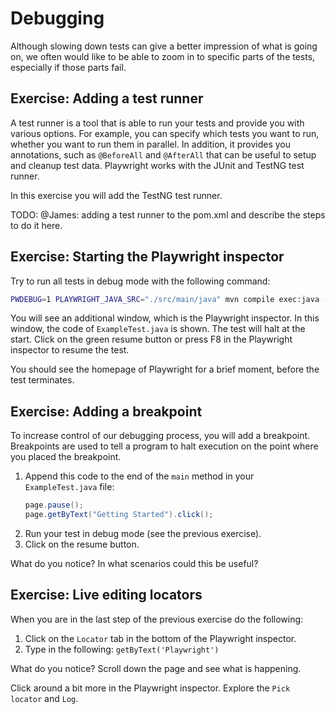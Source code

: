 # Debugging

Although slowing down tests can give a better impression of what is going on, we often would like to be able to zoom in to specific parts of the tests, especially if those parts fail.

## Exercise: Adding a test runner

A test runner is a tool that is able to run your tests and provide you with various options. For example, you can specify which tests you want to run, whether you want to run them in parallel. In addition, it provides you annotations, such as `@BeforeAll` and `@AfterAll` that can be useful to setup and cleanup test data.
Playwright works with the JUnit and TestNG test runner.

In this exercise you will add the TestNG test runner.

TODO: @James: adding a test runner to the pom.xml and describe the steps to do it here.

## Exercise: Starting the Playwright inspector

Try to run all tests in debug mode with the following command:

```bash
PWDEBUG=1 PLAYWRIGHT_JAVA_SRC="./src/main/java" mvn compile exec:java -D exec.mainClass="org.tests.ExampleTest"
```

You will see an additional window, which is the Playwright inspector. In this window, the code of `ExampleTest.java` is shown. The test will halt at the start.
Click on the green resume button or press F8 in the Playwright inspector to resume the test.

You should see the homepage of Playwright for a brief moment, before the test terminates.

## Exercise: Adding a breakpoint

To increase control of our debugging process, you will add a breakpoint. Breakpoints are used to tell a program to halt execution on the point where you placed the breakpoint.

1. Append this code to the end of the `main` method in your `ExampleTest.java` file:
   ```java
   page.pause();
   page.getByText("Getting Started").click();
   ```
2. Run your test in debug mode (see the previous exercise).
3. Click on the resume button.

What do you notice? In what scenarios could this be useful?


## Exercise: Live editing locators

When you are in the last step of the previous exercise do the following:

1. Click on the `Locator` tab in the bottom of the Playwright inspector.
2. Type in the following: `getByText('Playwright')`

What do you notice? Scroll down the page and see what is happening.

Click around a bit more in the Playwright inspector. Explore the `Pick locator` and `Log`.
